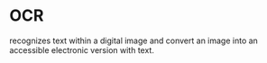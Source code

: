 # OCR
recognizes text within a digital image and convert an image into an accessible electronic version with text.
